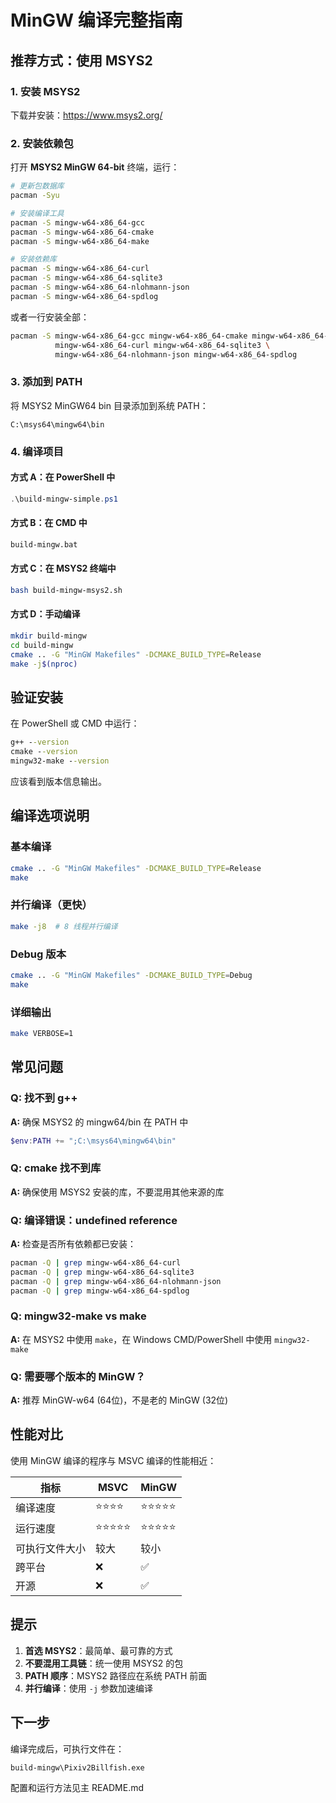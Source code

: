 # MinGW 编译完整指南

## 推荐方式：使用 MSYS2

### 1. 安装 MSYS2

下载并安装：https://www.msys2.org/

### 2. 安装依赖包

打开 **MSYS2 MinGW 64-bit** 终端，运行：

```bash
# 更新包数据库
pacman -Syu

# 安装编译工具
pacman -S mingw-w64-x86_64-gcc
pacman -S mingw-w64-x86_64-cmake
pacman -S mingw-w64-x86_64-make

# 安装依赖库
pacman -S mingw-w64-x86_64-curl
pacman -S mingw-w64-x86_64-sqlite3
pacman -S mingw-w64-x86_64-nlohmann-json
pacman -S mingw-w64-x86_64-spdlog
```

或者一行安装全部：
```bash
pacman -S mingw-w64-x86_64-gcc mingw-w64-x86_64-cmake mingw-w64-x86_64-make \
          mingw-w64-x86_64-curl mingw-w64-x86_64-sqlite3 \
          mingw-w64-x86_64-nlohmann-json mingw-w64-x86_64-spdlog
```

### 3. 添加到 PATH

将 MSYS2 MinGW64 bin 目录添加到系统 PATH：
```
C:\msys64\mingw64\bin
```

### 4. 编译项目

#### 方式 A：在 PowerShell 中
```powershell
.\build-mingw-simple.ps1
```

#### 方式 B：在 CMD 中
```cmd
build-mingw.bat
```

#### 方式 C：在 MSYS2 终端中
```bash
bash build-mingw-msys2.sh
```

#### 方式 D：手动编译
```bash
mkdir build-mingw
cd build-mingw
cmake .. -G "MinGW Makefiles" -DCMAKE_BUILD_TYPE=Release
make -j$(nproc)
```

## 验证安装

在 PowerShell 或 CMD 中运行：

```cmd
g++ --version
cmake --version
mingw32-make --version
```

应该看到版本信息输出。

## 编译选项说明

### 基本编译
```bash
cmake .. -G "MinGW Makefiles" -DCMAKE_BUILD_TYPE=Release
make
```

### 并行编译（更快）
```bash
make -j8  # 8 线程并行编译
```

### Debug 版本
```bash
cmake .. -G "MinGW Makefiles" -DCMAKE_BUILD_TYPE=Debug
make
```

### 详细输出
```bash
make VERBOSE=1
```

## 常见问题

### Q: 找不到 g++
**A:** 确保 MSYS2 的 mingw64/bin 在 PATH 中
```powershell
$env:PATH += ";C:\msys64\mingw64\bin"
```

### Q: cmake 找不到库
**A:** 确保使用 MSYS2 安装的库，不要混用其他来源的库

### Q: 编译错误：undefined reference
**A:** 检查是否所有依赖都已安装：
```bash
pacman -Q | grep mingw-w64-x86_64-curl
pacman -Q | grep mingw-w64-x86_64-sqlite3
pacman -Q | grep mingw-w64-x86_64-nlohmann-json
pacman -Q | grep mingw-w64-x86_64-spdlog
```

### Q: mingw32-make vs make
**A:** 在 MSYS2 中使用 `make`，在 Windows CMD/PowerShell 中使用 `mingw32-make`

### Q: 需要哪个版本的 MinGW？
**A:** 推荐 MinGW-w64 (64位)，不是老的 MinGW (32位)

## 性能对比

使用 MinGW 编译的程序与 MSVC 编译的性能相近：

| 指标 | MSVC | MinGW |
|------|------|-------|
| 编译速度 | ⭐⭐⭐⭐ | ⭐⭐⭐⭐⭐ |
| 运行速度 | ⭐⭐⭐⭐⭐ | ⭐⭐⭐⭐⭐ |
| 可执行文件大小 | 较大 | 较小 |
| 跨平台 | ❌ | ✅ |
| 开源 | ❌ | ✅ |

## 提示

1. **首选 MSYS2**：最简单、最可靠的方式
2. **不要混用工具链**：统一使用 MSYS2 的包
3. **PATH 顺序**：MSYS2 路径应在系统 PATH 前面
4. **并行编译**：使用 `-j` 参数加速编译

## 下一步

编译完成后，可执行文件在：
```
build-mingw\Pixiv2Billfish.exe
```

配置和运行方法见主 README.md
